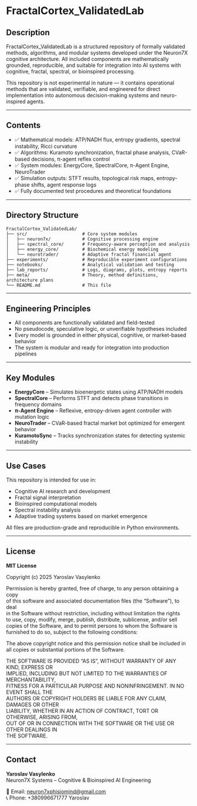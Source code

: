 # FractalCortex_ValidatedLab

## Description

FractalCortex_ValidatedLab is a structured repository of formally validated methods, algorithms, and modular systems developed under the Neuron7X cognitive architecture. All included components are mathematically grounded, reproducible, and suitable for integration into AI systems with cognitive, fractal, spectral, or bioinspired processing.

This repository is not experimental in nature — it contains operational methods that are validated, verifiable, and engineered for direct implementation into autonomous decision-making systems and neuro-inspired agents.

---

## Contents

- ✅ Mathematical models: ATP/NADH flux, entropy gradients, spectral instability, Ricci curvature
- ✅ Algorithms: Kuramoto synchronization, fractal phase analysis, CVaR-based decisions, π-agent reflex control
- ✅ System modules: EnergyCore, SpectralCore, π-Agent Engine, NeuroTrader
- ✅ Simulation outputs: STFT results, topological risk maps, entropy-phase shifts, agent response logs
- ✅ Fully documented test procedures and theoretical foundations

---

## Directory Structure

```
FractalCortex_ValidatedLab/
├── src/                     # Core system modules
│   ├── neuron7x/            # Cognitive processing engine
│   ├── spectral_core/       # Frequency-aware perception and analysis
│   ├── energy_core/         # Biochemical energy modeling
│   └── neurotrader/         # Adaptive fractal financial agent
├── experiments/             # Reproducible experiment configurations
├── notebooks/               # Analytical validation and testing
├── lab_reports/             # Logs, diagrams, plots, entropy reports
├── meta/                    # Theory, method definitions, architecture plans
└── README.md                # This file
```

---

## Engineering Principles

- All components are functionally validated and field-tested
- No pseudocode, speculative logic, or unverifiable hypotheses included
- Every model is grounded in either physical, cognitive, or market-based behavior
- The system is modular and ready for integration into production pipelines

---

## Key Modules

- **EnergyCore** – Simulates bioenergetic states using ATP/NADH models  
- **SpectralCore** – Performs STFT and detects phase transitions in frequency domains  
- **π-Agent Engine** – Reflexive, entropy-driven agent controller with mutation logic  
- **NeuroTrader** – CVaR-based fractal market bot optimized for emergent behavior  
- **KuramotoSync** – Tracks synchronization states for detecting systemic instability  

---

## Use Cases

This repository is intended for use in:

- Cognitive AI research and development  
- Fractal signal interpretation  
- Bioinspired computational models  
- Spectral instability analysis  
- Adaptive trading systems based on market emergence  

All files are production-grade and reproducible in Python environments.

---

## License

**MIT License**  

Copyright (c) 2025 Yaroslav Vasylenko

Permission is hereby granted, free of charge, to any person obtaining a copy  
of this software and associated documentation files (the “Software”), to deal  
in the Software without restriction, including without limitation the rights  
to use, copy, modify, merge, publish, distribute, sublicense, and/or sell  
copies of the Software, and to permit persons to whom the Software is  
furnished to do so, subject to the following conditions:

The above copyright notice and this permission notice shall be included in  
all copies or substantial portions of the Software.

THE SOFTWARE IS PROVIDED “AS IS”, WITHOUT WARRANTY OF ANY KIND, EXPRESS OR  
IMPLIED, INCLUDING BUT NOT LIMITED TO THE WARRANTIES OF MERCHANTABILITY,  
FITNESS FOR A PARTICULAR PURPOSE AND NONINFRINGEMENT. IN NO EVENT SHALL THE  
AUTHORS OR COPYRIGHT HOLDERS BE LIABLE FOR ANY CLAIM, DAMAGES OR OTHER  
LIABILITY, WHETHER IN AN ACTION OF CONTRACT, TORT OR OTHERWISE, ARISING FROM,  
OUT OF OR IN CONNECTION WITH THE SOFTWARE OR THE USE OR OTHER DEALINGS IN  
THE SOFTWARE.

---

## Contact

**Yaroslav Vasylenko**  
Neuron7X Systems – Cognitive & Bioinspired AI Engineering

📧 Email: [neuron7xphisiomind@gmail.com](mailto:neuron7xphisiomind@gmail.com)  
📞 Phone: +380996671777 Yaroslav
